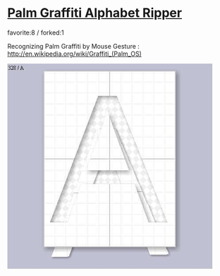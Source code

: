 # [Palm Graffiti Alphabet Ripper](http://wonderfl.net/c/aLQa)

favorite:8 / forked:1

Recognizing Palm Graffiti by Mouse Gesture : http://en.wikipedia.org/wiki/Graffiti_(Palm_OS)

![thumbnail](./thumbnail.jpg)